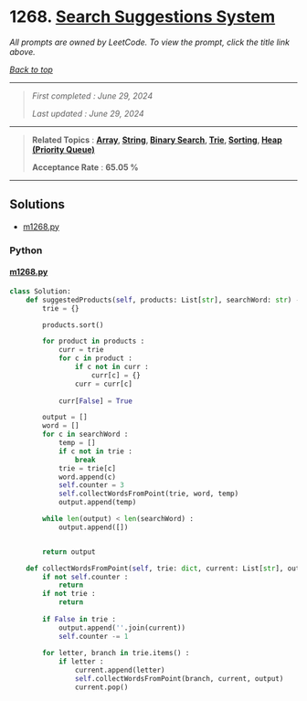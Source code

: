# 1268. [Search Suggestions System](<https://leetcode.com/problems/search-suggestions-system>)

*All prompts are owned by LeetCode. To view the prompt, click the title link above.*

*[Back to top](<../README.md>)*

------

> *First completed : June 29, 2024*
>
> *Last updated : June 29, 2024*

------

> **Related Topics** : **[Array](<by_topic/Array.md>), [String](<by_topic/String.md>), [Binary Search](<by_topic/Binary Search.md>), [Trie](<by_topic/Trie.md>), [Sorting](<by_topic/Sorting.md>), [Heap (Priority Queue)](<by_topic/Heap (Priority Queue).md>)**
>
> **Acceptance Rate** : **65.05 %**

------

## Solutions

- [m1268.py](<../my-submissions/m1268.py>)
### Python
#### [m1268.py](<../my-submissions/m1268.py>)
```Python
class Solution:
    def suggestedProducts(self, products: List[str], searchWord: str) -> List[List[str]]:
        trie = {}

        products.sort()

        for product in products :
            curr = trie
            for c in product :
                if c not in curr :
                    curr[c] = {}
                curr = curr[c]
            
            curr[False] = True

        output = []
        word = []
        for c in searchWord :
            temp = []
            if c not in trie :
                break
            trie = trie[c]
            word.append(c)
            self.counter = 3
            self.collectWordsFromPoint(trie, word, temp)
            output.append(temp)

        while len(output) < len(searchWord) :
            output.append([])


        return output

    def collectWordsFromPoint(self, trie: dict, current: List[str], output: List[str]) -> None :
        if not self.counter :
            return
        if not trie :
            return
        
        if False in trie :
            output.append(''.join(current))
            self.counter -= 1
        
        for letter, branch in trie.items() :
            if letter :
                current.append(letter)
                self.collectWordsFromPoint(branch, current, output)
                current.pop()
```

